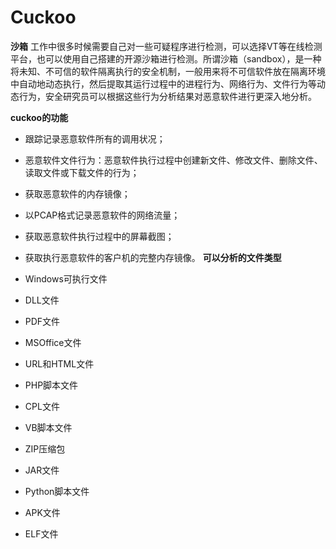 # Cuckoo
**沙箱**
工作中很多时候需要自己对一些可疑程序进行检测，可以选择VT等在线检测平台，也可以使用自己搭建的开源沙箱进行检测。所谓沙箱（sandbox），是一种将未知、不可信的软件隔离执行的安全机制，一般用来将不可信软件放在隔离环境中自动地动态执行，然后提取其运行过程中的进程行为、网络行为、文件行为等动态行为，安全研究员可以根据这些行为分析结果对恶意软件进行更深入地分析。

**cuckoo的功能**
* 跟踪记录恶意软件所有的调用状况；

* 恶意软件文件行为：恶意软件执行过程中创建新文件、修改文件、删除文件、读取文件或下载文件的行为；

* 获取恶意软件的内存镜像；

* 以PCAP格式记录恶意软件的网络流量；

* 获取恶意软件执行过程中的屏幕截图；

* 获取执行恶意软件的客户机的完整内存镜像。
**可以分析的文件类型**
* Windows可执行文件
* DLL文件
* PDF文件
* MSOffice文件
* URL和HTML文件
* PHP脚本文件
* CPL文件
* VB脚本文件
* ZIP压缩包
* JAR文件
* Python脚本文件
* APK文件
* ELF文件
